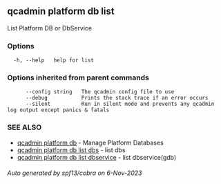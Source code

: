 ## qcadmin platform db list

List Platform DB or DbService

### Options

```
  -h, --help   help for list
```

### Options inherited from parent commands

```
      --config string   The qcadmin config file to use
      --debug           Prints the stack trace if an error occurs
      --silent          Run in silent mode and prevents any qcadmin log output except panics & fatals
```

### SEE ALSO

* [qcadmin platform db](qcadmin_platform_db.md)	 - Manage Platform Databases
* [qcadmin platform db list dbs](qcadmin_platform_db_list_dbs.md)	 - list dbs
* [qcadmin platform db list dbservice](qcadmin_platform_db_list_dbservice.md)	 - list dbservice(gdb)

###### Auto generated by spf13/cobra on 6-Nov-2023
